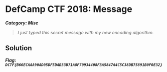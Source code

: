 # DefCamp CTF 2018: Message
***Category: Misc***
>*I just typed this secret message with my new encoding algorithm.*
## Solution

***Flag: `DCTF{B66ECAAA90AD05DF5DAB33D71A8F70934408F3A5847A4C5C38DB75891B0F0E32}`***
